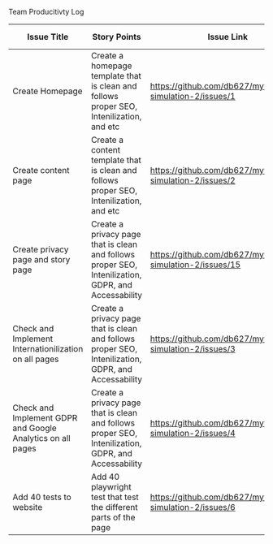 Team Producitivty Log

|Issue Title    |Story Points|Issue Link|Satus|Assigned to|Assigned On|Completed On|Notes|
|------------   |------------|----------|-----|-----------|-----------|------------|-----|
|Create Homepage|Create a homepage template that is clean and follows proper SEO, Intenilization, and etc|https://github.com/db627/mywebclass-simulation-2/issues/1|Complete|Dennis|3/20|3/26|Everything Properly Implemented|
|Create content page|Create a content template that is clean and follows proper SEO, Intenilization, and etc|https://github.com/db627/mywebclass-simulation-2/issues/2|Complete|Dennis|3/20|3/26|Everything Properly Implemented|
|Create privacy page and story page|Create a privacy page that is clean and follows proper SEO, Intenilization, GDPR, and Accessability|https://github.com/db627/mywebclass-simulation-2/issues/15|Complete|Dennis|3/20|3/26|Everything Properly Implemented|
|Check and Implement Internationilization on all pages|Create a privacy page that is clean and follows proper SEO, Intenilization, GDPR, and Accessability|https://github.com/db627/mywebclass-simulation-2/issues/3|Complete|Dennis|3/20|3/27|Everything Properly Implemented|
|Check and Implement GDPR and Google Analytics on all pages|Create a privacy page that is clean and follows proper SEO, Intenilization, GDPR, and Accessability|https://github.com/db627/mywebclass-simulation-2/issues/4|Complete|Dennis|3/20|3/26|Everything Properly Implemented|
|Add 40 tests to website|Add 40 playwright test that test the different parts of the page|https://github.com/db627/mywebclass-simulation-2/issues/6|Complete|Paul|3/20|3/27|Everything Properly Implemented|


